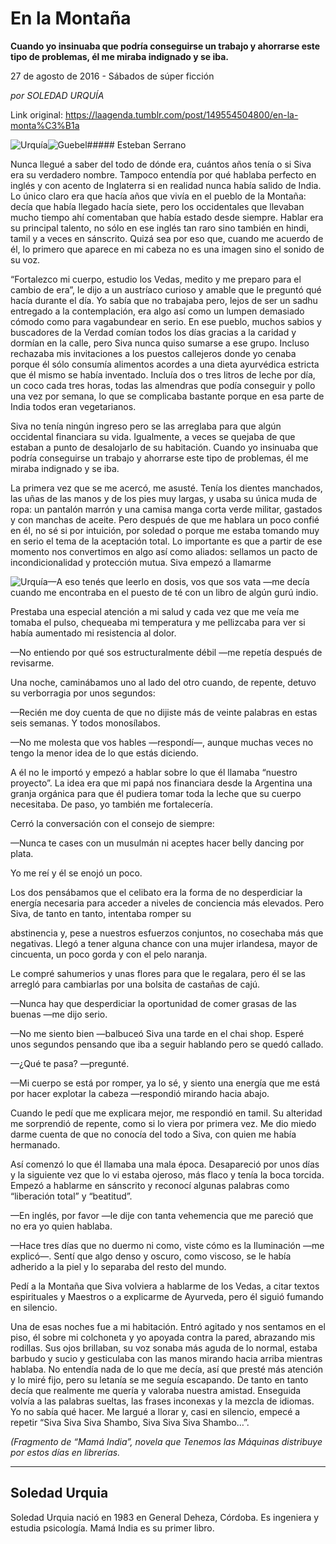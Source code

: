 # En la Montaña

**Cuando yo insinuaba que podría conseguirse un trabajo y ahorrarse este tipo de problemas, él me miraba indignado y se iba.**

27 de agosto de 2016 - Sábados de súper ficción

_por SOLEDAD URQUÍA_

Link original: https://laagenda.tumblr.com/post/149554504800/en-la-monta%C3%B1a

![Urquía](https://64.media.tumblr.com/70c9bd3a731cdf91868042d59e41ebf0/tumblr_inline_pk048aNDFh1t6q87u_500.jpg)![Guebel](https://64.media.tumblr.com/70c9bd3a731cdf91868042d59e41ebf0/tumblr_inline_pk048aNDFh1t6q87u_500.jpg)##### Esteban Serrano

Nunca llegué a saber del todo de dónde era, cuántos años tenía o si Siva era su verdadero nombre. Tampoco entendía por qué hablaba perfecto en inglés y con acento de Inglaterra si en realidad nunca había salido de India. Lo único claro era que hacía años que vivía en el pueblo de la Montaña: decía que había llegado hacía siete, pero los occidentales que llevaban mucho tiempo ahí comentaban que había estado desde siempre. Hablar era su principal talento, no sólo en ese inglés tan raro sino también en hindi, tamil y a veces en sánscrito. Quizá sea por eso que, cuando me acuerdo de él, lo primero que aparece en mi cabeza no es una imagen sino el sonido de su voz.

“Fortalezco mi cuerpo, estudio los Vedas, medito y me preparo para el cambio de era”, le dijo a un austríaco curioso y amable que le preguntó qué hacía durante el día. Yo sabía que no trabajaba pero, lejos de ser un sadhu entregado a la contemplación, era algo así como un lumpen demasiado cómodo como para vagabundear en serio. En ese pueblo, muchos sabios y buscadores de la Verdad comían todos los días gracias a la caridad y dormían en la calle, pero Siva nunca quiso sumarse a ese grupo. Incluso rechazaba mis invitaciones a los puestos callejeros donde yo cenaba porque él sólo consumía alimentos acordes a una dieta ayurvédica estricta que él mismo se había inventado. Incluía dos o tres litros de leche por día, un coco cada tres horas, todas las almendras que podía conseguir y pollo una vez por semana, lo que se complicaba bastante porque en esa parte de India todos eran vegetarianos. 

Siva no tenía ningún ingreso pero se las arreglaba para que algún occidental financiara su vida. Igualmente, a veces se quejaba de que estaban a punto de desalojarlo de su habitación. Cuando yo insinuaba que podría conseguirse un trabajo y ahorrarse este tipo de problemas, él me miraba indignado y se iba. 

La primera vez que se me acercó, me asusté. Tenía los dientes manchados, las uñas de las manos y de los pies muy largas, y usaba su única muda de ropa: un pantalón marrón y una camisa manga corta verde militar, gastados y con manchas de aceite. Pero después de que me hablara un poco confié en él, no sé si por intuición, por soledad o porque me estaba tomando muy en serio el tema de la aceptación total. Lo importante es que a partir de ese momento nos convertimos en algo así como aliados: sellamos un pacto de incondicionalidad y protección mutua. Siva empezó a llamarme 

![Urquía](https://64.media.tumblr.com/5d9bf987729194c0a76c3e7d571d4d1c/tumblr_inline_pk048aKoOO1t6q87u_250.jpg)—A eso tenés que leerlo en dosis, vos que sos vata —me decía cuando me encontraba en el puesto de té con un libro de algún gurú indio. 

Prestaba una especial atención a mi salud y cada vez que me veía me tomaba el pulso, chequeaba mi temperatura y me pellizcaba para ver si había aumentado mi resistencia al dolor. 

—No entiendo por qué sos estructuralmente débil —me repetía después de revisarme. 

Una noche, caminábamos uno al lado del otro cuando, de repente, detuvo su verborragia por unos segundos: 

—Recién me doy cuenta de que no dijiste más de veinte palabras en estas seis semanas. Y todos monosílabos.

—No me molesta que vos hables —respondí—, aunque muchas veces no tengo la menor idea de lo que estás diciendo.

A él no le importó y empezó a hablar sobre lo que él llamaba “nuestro proyecto”. La idea era que mi papá nos financiara desde la Argentina una granja orgánica para que él pudiera tomar toda la leche que su cuerpo necesitaba. De paso, yo también me fortalecería.

Cerró la conversación con el consejo de siempre:

—Nunca te cases con un musulmán ni aceptes hacer belly dancing por plata. 

Yo me reí y él se enojó un poco. 

Los dos pensábamos que el celibato era la forma de no desperdiciar la energía necesaria para acceder a niveles de conciencia más elevados. Pero Siva, de tanto en tanto, intentaba romper su 

abstinencia y, pese a nuestros esfuerzos conjuntos, no cosechaba más que negativas. Llegó a tener alguna chance con una mujer irlandesa, mayor de cincuenta, un poco gorda y con el pelo naranja. 

Le compré sahumerios y unas flores para que le regalara, pero él se las arregló para cambiarlas por una bolsita de castañas de cajú.

—Nunca hay que desperdiciar la oportunidad de comer grasas de las buenas —me dijo serio.

—No me siento bien —balbuceó Siva una tarde en el chai shop. Esperé unos segundos pensando que iba a seguir hablando pero se quedó callado. 

—¿Qué te pasa? —pregunté. 

—Mi cuerpo se está por romper, ya lo sé, y siento una energía que me está por hacer explotar la cabeza —respondió mirando hacia abajo. 

Cuando le pedí que me explicara mejor, me respondió en tamil. Su alteridad me sorprendió de repente, como si lo viera por primera vez. Me dio miedo darme cuenta de que no conocía del todo a Siva, con quien me había hermanado. 

Así comenzó lo que él llamaba una mala época. Desapareció por unos días y la siguiente vez que lo vi estaba ojeroso, más flaco y tenía la boca torcida. Empezó a hablarme en sánscrito y reconocí algunas palabras como “liberación total” y “beatitud”.

—En inglés, por favor —le dije con tanta vehemencia que me pareció que no era yo quien hablaba. 

—Hace tres días que no duermo ni como, viste cómo es la Iluminación —me explicó—. Sentí que algo denso y oscuro, como viscoso, se le había adherido a la piel y lo separaba del resto del mundo. 

Pedí a la Montaña que Siva volviera a hablarme de los Vedas, a citar textos espirituales y Maestros o a explicarme de Ayurveda, pero él siguió fumando en silencio. 

Una de esas noches fue a mi habitación. Entró agitado y nos sentamos en el piso, él sobre mi colchoneta y yo apoyada contra la pared, abrazando mis rodillas. Sus ojos brillaban, su voz sonaba más aguda de lo normal, estaba barbudo y sucio y gesticulaba con las manos mirando hacia arriba mientras hablaba. No entendía nada de lo que me decía, así que presté más atención y lo miré fijo, pero su letanía se me seguía escapando. De tanto en tanto decía que realmente me quería y valoraba nuestra amistad. Enseguida volvía a las palabras sueltas, las frases inconexas y la mezcla de idiomas. Yo no sabía qué hacer. Me largué a llorar y, casi en silencio, empecé a repetir “Siva Siva Siva Shambo, Siva Siva Siva Shambo…”.

*(Fragmento de “Mamá India”, novela que Tenemos las Máquinas distribuye por estos días en librerías.*



---

 Soledad Urquia
---------------

 Soledad Urquia nació en 1983 en General Deheza, Córdoba. Es ingeniera y estudia psicología. Mamá India es su primer libro.

